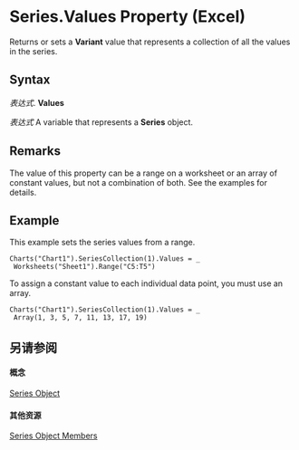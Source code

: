 
# Series.Values Property (Excel)

Returns or sets a  **Variant** value that represents a collection of all the values in the series.


## Syntax

 _表达式_. **Values**

 _表达式_ A variable that represents a **Series** object.


## Remarks

The value of this property can be a range on a worksheet or an array of constant values, but not a combination of both. See the examples for details.


## Example

This example sets the series values from a range.


```
Charts("Chart1").SeriesCollection(1).Values = _ 
 Worksheets("Sheet1").Range("C5:T5")
```

To assign a constant value to each individual data point, you must use an array.




```
Charts("Chart1").SeriesCollection(1).Values = _ 
 Array(1, 3, 5, 7, 11, 13, 17, 19)
```


## 另请参阅


#### 概念


[Series Object](c7d34b32-8172-f7a0-0a17-f01d44246b64.md)
#### 其他资源


[Series Object Members](http://msdn.microsoft.com/library/eeab4f69-b436-9de7-5d4a-0a5c63f2dfce%28Office.15%29.aspx)
